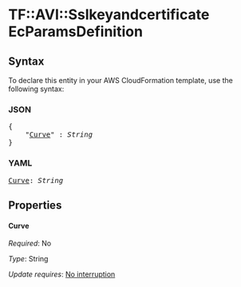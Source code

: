 # TF::AVI::Sslkeyandcertificate EcParamsDefinition

## Syntax

To declare this entity in your AWS CloudFormation template, use the following syntax:

### JSON

<pre>
{
    "<a href="#curve" title="Curve">Curve</a>" : <i>String</i>
}
</pre>

### YAML

<pre>
<a href="#curve" title="Curve">Curve</a>: <i>String</i>
</pre>

## Properties

#### Curve

_Required_: No

_Type_: String

_Update requires_: [No interruption](https://docs.aws.amazon.com/AWSCloudFormation/latest/UserGuide/using-cfn-updating-stacks-update-behaviors.html#update-no-interrupt)

